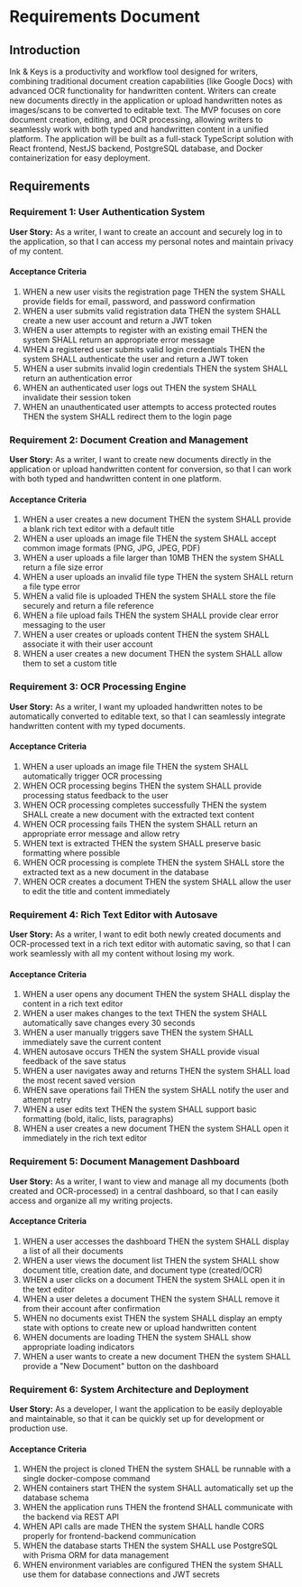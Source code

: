 # Requirements Document

## Introduction

Ink & Keys is a productivity and workflow tool designed for writers, combining traditional document creation capabilities (like Google Docs) with advanced OCR functionality for handwritten content. Writers can create new documents directly in the application or upload handwritten notes as images/scans to be converted to editable text. The MVP focuses on core document creation, editing, and OCR processing, allowing writers to seamlessly work with both typed and handwritten content in a unified platform. The application will be built as a full-stack TypeScript solution with React frontend, NestJS backend, PostgreSQL database, and Docker containerization for easy deployment.

## Requirements

### Requirement 1: User Authentication System

**User Story:** As a writer, I want to create an account and securely log in to the application, so that I can access my personal notes and maintain privacy of my content.

#### Acceptance Criteria

1. WHEN a new user visits the registration page THEN the system SHALL provide fields for email, password, and password confirmation
2. WHEN a user submits valid registration data THEN the system SHALL create a new user account and return a JWT token
3. WHEN a user attempts to register with an existing email THEN the system SHALL return an appropriate error message
4. WHEN a registered user submits valid login credentials THEN the system SHALL authenticate the user and return a JWT token
5. WHEN a user submits invalid login credentials THEN the system SHALL return an authentication error
6. WHEN an authenticated user logs out THEN the system SHALL invalidate their session token
7. WHEN an unauthenticated user attempts to access protected routes THEN the system SHALL redirect them to the login page

### Requirement 2: Document Creation and Management

**User Story:** As a writer, I want to create new documents directly in the application or upload handwritten content for conversion, so that I can work with both typed and handwritten content in one platform.

#### Acceptance Criteria

1. WHEN a user creates a new document THEN the system SHALL provide a blank rich text editor with a default title
2. WHEN a user uploads an image file THEN the system SHALL accept common image formats (PNG, JPG, JPEG, PDF)
3. WHEN a user uploads a file larger than 10MB THEN the system SHALL return a file size error
4. WHEN a user uploads an invalid file type THEN the system SHALL return a file type error
5. WHEN a valid file is uploaded THEN the system SHALL store the file securely and return a file reference
6. WHEN a file upload fails THEN the system SHALL provide clear error messaging to the user
7. WHEN a user creates or uploads content THEN the system SHALL associate it with their user account
8. WHEN a user creates a new document THEN the system SHALL allow them to set a custom title

### Requirement 3: OCR Processing Engine

**User Story:** As a writer, I want my uploaded handwritten notes to be automatically converted to editable text, so that I can seamlessly integrate handwritten content with my typed documents.

#### Acceptance Criteria

1. WHEN a user uploads an image file THEN the system SHALL automatically trigger OCR processing
2. WHEN OCR processing begins THEN the system SHALL provide processing status feedback to the user
3. WHEN OCR processing completes successfully THEN the system SHALL create a new document with the extracted text content
4. WHEN OCR processing fails THEN the system SHALL return an appropriate error message and allow retry
5. WHEN text is extracted THEN the system SHALL preserve basic formatting where possible
6. WHEN OCR processing is complete THEN the system SHALL store the extracted text as a new document in the database
7. WHEN OCR creates a document THEN the system SHALL allow the user to edit the title and content immediately

### Requirement 4: Rich Text Editor with Autosave

**User Story:** As a writer, I want to edit both newly created documents and OCR-processed text in a rich text editor with automatic saving, so that I can work seamlessly with all my content without losing my work.

#### Acceptance Criteria

1. WHEN a user opens any document THEN the system SHALL display the content in a rich text editor
2. WHEN a user makes changes to the text THEN the system SHALL automatically save changes every 30 seconds
3. WHEN a user manually triggers save THEN the system SHALL immediately save the current content
4. WHEN autosave occurs THEN the system SHALL provide visual feedback of the save status
5. WHEN a user navigates away and returns THEN the system SHALL load the most recent saved version
6. WHEN save operations fail THEN the system SHALL notify the user and attempt retry
7. WHEN a user edits text THEN the system SHALL support basic formatting (bold, italic, lists, paragraphs)
8. WHEN a user creates a new document THEN the system SHALL open it immediately in the rich text editor

### Requirement 5: Document Management Dashboard

**User Story:** As a writer, I want to view and manage all my documents (both created and OCR-processed) in a central dashboard, so that I can easily access and organize all my writing projects.

#### Acceptance Criteria

1. WHEN a user accesses the dashboard THEN the system SHALL display a list of all their documents
2. WHEN a user views the document list THEN the system SHALL show document title, creation date, and document type (created/OCR)
3. WHEN a user clicks on a document THEN the system SHALL open it in the text editor
4. WHEN a user deletes a document THEN the system SHALL remove it from their account after confirmation
5. WHEN no documents exist THEN the system SHALL display an empty state with options to create new or upload handwritten content
6. WHEN documents are loading THEN the system SHALL show appropriate loading indicators
7. WHEN a user wants to create a new document THEN the system SHALL provide a "New Document" button on the dashboard

### Requirement 6: System Architecture and Deployment

**User Story:** As a developer, I want the application to be easily deployable and maintainable, so that it can be quickly set up for development or production use.

#### Acceptance Criteria

1. WHEN the project is cloned THEN the system SHALL be runnable with a single docker-compose command
2. WHEN containers start THEN the system SHALL automatically set up the database schema
3. WHEN the application runs THEN the frontend SHALL communicate with the backend via REST API
4. WHEN API calls are made THEN the system SHALL handle CORS properly for frontend-backend communication
5. WHEN the database starts THEN the system SHALL use PostgreSQL with Prisma ORM for data management
6. WHEN environment variables are configured THEN the system SHALL use them for database connections and JWT secrets